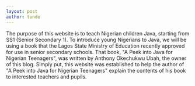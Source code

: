```yaml
---
layout: post
author: tunde
---
```


The purpose of this website is to teach Nigerian children Java, starting from SS1 
(Senior Secondary 1). To introduce young Nigerians to Java, we will be using a book that 
the Lagos State Ministry of Education recently approved for use in senior secondary schools. 
That book, "A Peek into Java for Nigerian Teenagers", was written by Anthony Okechukwu Ubah,
the owner of this blog. Simply put, this website was established to help the author of 
"A Peek into Java for Nigerian Teenagers" explain the contents of his book to interested 
teachers and pupils.

